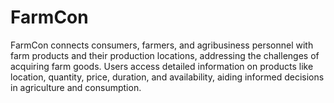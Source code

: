 # FarmCon
FarmCon connects consumers, farmers, and agribusiness personnel with farm products and their production locations, addressing the challenges of acquiring farm goods. Users access detailed information on products like location, quantity, price, duration, and availability, aiding informed decisions in agriculture and consumption.
